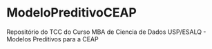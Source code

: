 # ModeloPreditivoCEAP
Repositório do TCC do Curso MBA de Ciencia de Dados USP/ESALQ - Modelos Preditivos para a CEAP
